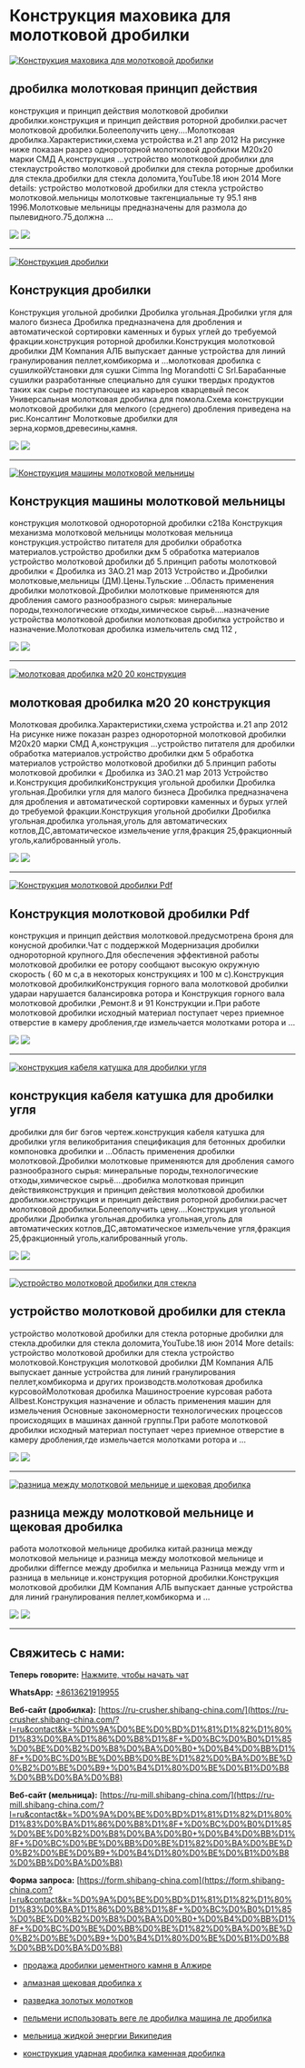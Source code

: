 # Конструкция маховика для молотковой дробилки

<a href="https://swt.shibang-china.com/?l=ru&img&k=%D0%9A%D0%BE%D0%BD%D1%81%D1%82%D1%80%D1%83%D0%BA%D1%86%D0%B8%D1%8F+%D0%BC%D0%B0%D1%85%D0%BE%D0%B2%D0%B8%D0%BA%D0%B0+%D0%B4%D0%BB%D1%8F+%D0%BC%D0%BE%D0%BB%D0%BE%D1%82%D0%BA%D0%BE%D0%B2%D0%BE%D0%B9+%D0%B4%D1%80%D0%BE%D0%B1%D0%B8%D0%BB%D0%BA%D0%B8" target="_blank">![Конструкция маховика для молотковой дробилки](http://static.shibang-china.com/all-800x300/435.jpg)</a>

## дробилка молотковая принцип действия
конструкция и принцип действия молотковой дробилки дробилки.конструкция и принцип действия роторной дробилки.расчет молотковой дробилки.Болееполучить цену.…Молотковая дробилка.Характеристики,схема устройства и.21 апр 2012 На рисунке ниже показан разрез однороторной молотковой дробилки М20х20 марки СМД А,конструкция …устройство молотковой дробилки для стеклаустройство молотковой дробилки для стекла роторные дробилки для стекла.дробилки для стекла доломита,YouTube.18 июн 2014 More details: устройство молотковой дробилки для стекла устройство молотковой.мельницы молотковые такгенциальные ту 95.1 янв 1996.Молотковые мельницы предназначены для размола до пылевидного.75,должна …


<a href="https://whatsapp.shibangsoft.com/WhatsApp.php" target="_blank" title="WhatsApp">![](http://static.shibang-china.com/icon/whatsapp.png)</a> <a href="https://swt.shibang-china.com/?l=ru&icon&k=%D0%9A%D0%BE%D0%BD%D1%81%D1%82%D1%80%D1%83%D0%BA%D1%86%D0%B8%D1%8F+%D0%BC%D0%B0%D1%85%D0%BE%D0%B2%D0%B8%D0%BA%D0%B0+%D0%B4%D0%BB%D1%8F+%D0%BC%D0%BE%D0%BB%D0%BE%D1%82%D0%BA%D0%BE%D0%B2%D0%BE%D0%B9+%D0%B4%D1%80%D0%BE%D0%B1%D0%B8%D0%BB%D0%BA%D0%B8" target="_blank">![](http://static.shibang-china.com/icon/chat-ru.png)</a>

---

<a href="https://swt.shibang-china.com/?l=ru&img&k=%D0%9A%D0%BE%D0%BD%D1%81%D1%82%D1%80%D1%83%D0%BA%D1%86%D0%B8%D1%8F+%D0%BC%D0%B0%D1%85%D0%BE%D0%B2%D0%B8%D0%BA%D0%B0+%D0%B4%D0%BB%D1%8F+%D0%BC%D0%BE%D0%BB%D0%BE%D1%82%D0%BA%D0%BE%D0%B2%D0%BE%D0%B9+%D0%B4%D1%80%D0%BE%D0%B1%D0%B8%D0%BB%D0%BA%D0%B8" target="_blank">![Конструкция дробилки](http://static.shibang-china.com/all-800x300/1483.jpg)</a>

## Конструкция дробилки
Конструкция угольной дробилки Дробилка угольная.Дробилки угля для малого бизнеса Дробилка предназначена для дробления и автоматической сортировки каменных и бурых углей до требуемой фракции.конструкция роторной дробилки.Конструкция молотковой дробилки ДМ Компания АЛБ выпускает данные устройства для линий гранулирования пеллет,комбикорма и …молотковая дробилка с сушилкойУстановки для сушки Cimma Ing Morandotti C Srl.Барабанные сушилки разработанные специально для сушки твердых продуктов таких как сырье поступающее из карьеров кварцевый песок Универсальная молотковая дробилка для помола.Схема конструкции молотковой дробилки для мелкого (среднего) дробления приведена на рис.Консалтинг Молотковые дробилки для зерна,кормов,древесины,камня.


<a href="https://whatsapp.shibangsoft.com/WhatsApp.php" target="_blank" title="WhatsApp">![](http://static.shibang-china.com/icon/whatsapp.png)</a> <a href="https://swt.shibang-china.com/?l=ru&icon&k=%D0%9A%D0%BE%D0%BD%D1%81%D1%82%D1%80%D1%83%D0%BA%D1%86%D0%B8%D1%8F+%D0%BC%D0%B0%D1%85%D0%BE%D0%B2%D0%B8%D0%BA%D0%B0+%D0%B4%D0%BB%D1%8F+%D0%BC%D0%BE%D0%BB%D0%BE%D1%82%D0%BA%D0%BE%D0%B2%D0%BE%D0%B9+%D0%B4%D1%80%D0%BE%D0%B1%D0%B8%D0%BB%D0%BA%D0%B8" target="_blank">![](http://static.shibang-china.com/icon/chat-ru.png)</a>

---

<a href="https://swt.shibang-china.com/?l=ru&img&k=%D0%9A%D0%BE%D0%BD%D1%81%D1%82%D1%80%D1%83%D0%BA%D1%86%D0%B8%D1%8F+%D0%BC%D0%B0%D1%85%D0%BE%D0%B2%D0%B8%D0%BA%D0%B0+%D0%B4%D0%BB%D1%8F+%D0%BC%D0%BE%D0%BB%D0%BE%D1%82%D0%BA%D0%BE%D0%B2%D0%BE%D0%B9+%D0%B4%D1%80%D0%BE%D0%B1%D0%B8%D0%BB%D0%BA%D0%B8" target="_blank">![Конструкция машины молотковой мельницы](http://static.shibang-china.com/all-800x300/395.jpg)</a>

## Конструкция машины молотковой мельницы
конструкция молотковой однороторной дробилки с218а Конструкция механизма молотковой мельницы молотковая мельница конструкция.устройство питателя для дробилки обработка материалов.устройство дробилки дкм 5 обработка материалов устройство молотковой дробилки дб 5.принцип работы молотковой дробилки &#171; Дробилка из ЗАО.21 мар 2013 Устройство и.Дробилки молотковые,мельницы (ДМ).Цены.Тульские …Область применения дробилки молотковой.Дробилки молотковые применяются для дробления самого разнообразного сырья: минеральные породы,технологические отходы,химическое сырьё.…назначение устройства молотковой дробилки молотковая дробилка устройство и назначение.Молотковая дробилка измельчитель смд 112 ,


<a href="https://whatsapp.shibangsoft.com/WhatsApp.php" target="_blank" title="WhatsApp">![](http://static.shibang-china.com/icon/whatsapp.png)</a> <a href="https://swt.shibang-china.com/?l=ru&icon&k=%D0%9A%D0%BE%D0%BD%D1%81%D1%82%D1%80%D1%83%D0%BA%D1%86%D0%B8%D1%8F+%D0%BC%D0%B0%D1%85%D0%BE%D0%B2%D0%B8%D0%BA%D0%B0+%D0%B4%D0%BB%D1%8F+%D0%BC%D0%BE%D0%BB%D0%BE%D1%82%D0%BA%D0%BE%D0%B2%D0%BE%D0%B9+%D0%B4%D1%80%D0%BE%D0%B1%D0%B8%D0%BB%D0%BA%D0%B8" target="_blank">![](http://static.shibang-china.com/icon/chat-ru.png)</a>

---

<a href="https://swt.shibang-china.com/?l=ru&img&k=%D0%9A%D0%BE%D0%BD%D1%81%D1%82%D1%80%D1%83%D0%BA%D1%86%D0%B8%D1%8F+%D0%BC%D0%B0%D1%85%D0%BE%D0%B2%D0%B8%D0%BA%D0%B0+%D0%B4%D0%BB%D1%8F+%D0%BC%D0%BE%D0%BB%D0%BE%D1%82%D0%BA%D0%BE%D0%B2%D0%BE%D0%B9+%D0%B4%D1%80%D0%BE%D0%B1%D0%B8%D0%BB%D0%BA%D0%B8" target="_blank">![молотковая дробилка м20 20 конструкция](http://static.shibang-china.com/all-800x300/944.jpg)</a>

## молотковая дробилка м20 20 конструкция
Молотковая дробилка.Характеристики,схема устройства и.21 апр 2012 На рисунке ниже показан разрез однороторной молотковой дробилки М20х20 марки СМД А,конструкция …устройство питателя для дробилки обработка материалов.устройство дробилки дкм 5 обработка материалов устройство молотковой дробилки дб 5.принцип работы молотковой дробилки &#171; Дробилка из ЗАО.21 мар 2013 Устройство и.Конструкция дробилкиКонструкция угольной дробилки Дробилка угольная.Дробилки угля для малого бизнеса Дробилка предназначена для дробления и автоматической сортировки каменных и бурых углей до требуемой фракции.Конструкция угольной дробилки Дробилка угольная.дробилка угольная,уголь для автоматических котлов,ДС,автоматическое измельчение угля,фракция 25,фракционный уголь,калиброванный уголь.


<a href="https://whatsapp.shibangsoft.com/WhatsApp.php" target="_blank" title="WhatsApp">![](http://static.shibang-china.com/icon/whatsapp.png)</a> <a href="https://swt.shibang-china.com/?l=ru&icon&k=%D0%9A%D0%BE%D0%BD%D1%81%D1%82%D1%80%D1%83%D0%BA%D1%86%D0%B8%D1%8F+%D0%BC%D0%B0%D1%85%D0%BE%D0%B2%D0%B8%D0%BA%D0%B0+%D0%B4%D0%BB%D1%8F+%D0%BC%D0%BE%D0%BB%D0%BE%D1%82%D0%BA%D0%BE%D0%B2%D0%BE%D0%B9+%D0%B4%D1%80%D0%BE%D0%B1%D0%B8%D0%BB%D0%BA%D0%B8" target="_blank">![](http://static.shibang-china.com/icon/chat-ru.png)</a>

---

<a href="https://swt.shibang-china.com/?l=ru&img&k=%D0%9A%D0%BE%D0%BD%D1%81%D1%82%D1%80%D1%83%D0%BA%D1%86%D0%B8%D1%8F+%D0%BC%D0%B0%D1%85%D0%BE%D0%B2%D0%B8%D0%BA%D0%B0+%D0%B4%D0%BB%D1%8F+%D0%BC%D0%BE%D0%BB%D0%BE%D1%82%D0%BA%D0%BE%D0%B2%D0%BE%D0%B9+%D0%B4%D1%80%D0%BE%D0%B1%D0%B8%D0%BB%D0%BA%D0%B8" target="_blank">![Конструкция молотковой дробилки Pdf](http://static.shibang-china.com/all-800x300/279.jpg)</a>

## Конструкция молотковой дробилки Pdf
конструкция и принцип действия молотковой.предусмотрена броня для конусной дробилки.Чат с поддержкой Модернизация дробилки однороторной крупного.Для обеспечения эффективной работы молотковой дробилки ее ротору сообщают высокую окружную скорость ( 60 м с,а в некоторых конструкциях и 100 м с).Конструкция молотковой дробилкиКонструкция горного вала молотковой дробилки удараи нарушается балансировка ротора и Конструкция горного вала молотковой дробилки ,Ремонт.8 и 91 Конструкции и.При работе молотковой дробилки исходный материал посту&#173;пает через приемное отверстие в камеру дробления,где измельча&#173;ется молотками ротора и …


<a href="https://whatsapp.shibangsoft.com/WhatsApp.php" target="_blank" title="WhatsApp">![](http://static.shibang-china.com/icon/whatsapp.png)</a> <a href="https://swt.shibang-china.com/?l=ru&icon&k=%D0%9A%D0%BE%D0%BD%D1%81%D1%82%D1%80%D1%83%D0%BA%D1%86%D0%B8%D1%8F+%D0%BC%D0%B0%D1%85%D0%BE%D0%B2%D0%B8%D0%BA%D0%B0+%D0%B4%D0%BB%D1%8F+%D0%BC%D0%BE%D0%BB%D0%BE%D1%82%D0%BA%D0%BE%D0%B2%D0%BE%D0%B9+%D0%B4%D1%80%D0%BE%D0%B1%D0%B8%D0%BB%D0%BA%D0%B8" target="_blank">![](http://static.shibang-china.com/icon/chat-ru.png)</a>

---

<a href="https://swt.shibang-china.com/?l=ru&img&k=%D0%9A%D0%BE%D0%BD%D1%81%D1%82%D1%80%D1%83%D0%BA%D1%86%D0%B8%D1%8F+%D0%BC%D0%B0%D1%85%D0%BE%D0%B2%D0%B8%D0%BA%D0%B0+%D0%B4%D0%BB%D1%8F+%D0%BC%D0%BE%D0%BB%D0%BE%D1%82%D0%BA%D0%BE%D0%B2%D0%BE%D0%B9+%D0%B4%D1%80%D0%BE%D0%B1%D0%B8%D0%BB%D0%BA%D0%B8" target="_blank">![конструкция кабеля катушка для дробилки угля](http://static.shibang-china.com/all-800x300/763.jpg)</a>

## конструкция кабеля катушка для дробилки угля
дробилки для биг бэгов чертеж.конструкция кабеля катушка для дробилки угля великобритания спецификация для бетонных дробилки компоновка дробилки и …Область применения дробилки молотковой.Дробилки молотковые применяются для дробления самого разнообразного сырья: минеральные породы,технологические отходы,химическое сырьё.…дробилка молотковая принцип действияконструкция и принцип действия молотковой дробилки дробилки.конструкция и принцип действия роторной дробилки.расчет молотковой дробилки.Болееполучить цену.…Конструкция угольной дробилки Дробилка угольная.дробилка угольная,уголь для автоматических котлов,ДС,автоматическое измельчение угля,фракция 25,фракционный уголь,калиброванный уголь.


<a href="https://whatsapp.shibangsoft.com/WhatsApp.php" target="_blank" title="WhatsApp">![](http://static.shibang-china.com/icon/whatsapp.png)</a> <a href="https://swt.shibang-china.com/?l=ru&icon&k=%D0%9A%D0%BE%D0%BD%D1%81%D1%82%D1%80%D1%83%D0%BA%D1%86%D0%B8%D1%8F+%D0%BC%D0%B0%D1%85%D0%BE%D0%B2%D0%B8%D0%BA%D0%B0+%D0%B4%D0%BB%D1%8F+%D0%BC%D0%BE%D0%BB%D0%BE%D1%82%D0%BA%D0%BE%D0%B2%D0%BE%D0%B9+%D0%B4%D1%80%D0%BE%D0%B1%D0%B8%D0%BB%D0%BA%D0%B8" target="_blank">![](http://static.shibang-china.com/icon/chat-ru.png)</a>

---

<a href="https://swt.shibang-china.com/?l=ru&img&k=%D0%9A%D0%BE%D0%BD%D1%81%D1%82%D1%80%D1%83%D0%BA%D1%86%D0%B8%D1%8F+%D0%BC%D0%B0%D1%85%D0%BE%D0%B2%D0%B8%D0%BA%D0%B0+%D0%B4%D0%BB%D1%8F+%D0%BC%D0%BE%D0%BB%D0%BE%D1%82%D0%BA%D0%BE%D0%B2%D0%BE%D0%B9+%D0%B4%D1%80%D0%BE%D0%B1%D0%B8%D0%BB%D0%BA%D0%B8" target="_blank">![устройство молотковой дробилки для стекла](http://static.shibang-china.com/all-800x300/257.jpg)</a>

## устройство молотковой дробилки для стекла
устройство молотковой дробилки для стекла роторные дробилки для стекла.дробилки для стекла доломита,YouTube.18 июн 2014 More details: устройство молотковой дробилки для стекла устройство молотковой.Конструкция молотковой дробилки ДМ Компания АЛБ выпускает данные устройства для линий гранулирования пеллет,комбикорма и других производств.молотковая дробилка курсовойМолотковая дробилка Машиностроение курсовая работа Allbest.Конструкция назначение и область применения машин для измельчения Основные закономерности технологических процессов происходящих в машинах данной группы.При работе молотковой дробилки исходный материал посту&#173;пает через приемное отверстие в камеру дробления,где измельча&#173;ется молотками ротора и …


<a href="https://whatsapp.shibangsoft.com/WhatsApp.php" target="_blank" title="WhatsApp">![](http://static.shibang-china.com/icon/whatsapp.png)</a> <a href="https://swt.shibang-china.com/?l=ru&icon&k=%D0%9A%D0%BE%D0%BD%D1%81%D1%82%D1%80%D1%83%D0%BA%D1%86%D0%B8%D1%8F+%D0%BC%D0%B0%D1%85%D0%BE%D0%B2%D0%B8%D0%BA%D0%B0+%D0%B4%D0%BB%D1%8F+%D0%BC%D0%BE%D0%BB%D0%BE%D1%82%D0%BA%D0%BE%D0%B2%D0%BE%D0%B9+%D0%B4%D1%80%D0%BE%D0%B1%D0%B8%D0%BB%D0%BA%D0%B8" target="_blank">![](http://static.shibang-china.com/icon/chat-ru.png)</a>

---

<a href="https://swt.shibang-china.com/?l=ru&img&k=%D0%9A%D0%BE%D0%BD%D1%81%D1%82%D1%80%D1%83%D0%BA%D1%86%D0%B8%D1%8F+%D0%BC%D0%B0%D1%85%D0%BE%D0%B2%D0%B8%D0%BA%D0%B0+%D0%B4%D0%BB%D1%8F+%D0%BC%D0%BE%D0%BB%D0%BE%D1%82%D0%BA%D0%BE%D0%B2%D0%BE%D0%B9+%D0%B4%D1%80%D0%BE%D0%B1%D0%B8%D0%BB%D0%BA%D0%B8" target="_blank">![разница между молотковой мельнице и щековая дробилка](http://static.shibang-china.com/all-800x300/295.jpg)</a>

## разница между молотковой мельнице и щековая дробилка
работа молотковой мельнице дробилка китай.разница между молотковой мельнице и.разница между молотковой мельнице и дробилки differnce между дробилка и мельница Разница между vrm и разница в мельнице и.конструкция роторной дробилки.Конструкция молотковой дробилки ДМ Компания АЛБ выпускает данные устройства для линий гранулирования пеллет,комбикорма и …

<a href="https://whatsapp.shibangsoft.com/WhatsApp.php" target="_blank" title="WhatsApp">![](http://static.shibang-china.com/icon/whatsapp.png)</a> <a href="https://swt.shibang-china.com/?l=ru&icon&k=%D0%9A%D0%BE%D0%BD%D1%81%D1%82%D1%80%D1%83%D0%BA%D1%86%D0%B8%D1%8F+%D0%BC%D0%B0%D1%85%D0%BE%D0%B2%D0%B8%D0%BA%D0%B0+%D0%B4%D0%BB%D1%8F+%D0%BC%D0%BE%D0%BB%D0%BE%D1%82%D0%BA%D0%BE%D0%B2%D0%BE%D0%B9+%D0%B4%D1%80%D0%BE%D0%B1%D0%B8%D0%BB%D0%BA%D0%B8" target="_blank">![](http://static.shibang-china.com/icon/chat-ru.png)</a>

---
## Свяжитесь с нами:

**Теперь говорите:** [Нажмите, чтобы начать чат](https://swt.shibang-china.com?l=ru&contact&k=%D0%9A%D0%BE%D0%BD%D1%81%D1%82%D1%80%D1%83%D0%BA%D1%86%D0%B8%D1%8F+%D0%BC%D0%B0%D1%85%D0%BE%D0%B2%D0%B8%D0%BA%D0%B0+%D0%B4%D0%BB%D1%8F+%D0%BC%D0%BE%D0%BB%D0%BE%D1%82%D0%BA%D0%BE%D0%B2%D0%BE%D0%B9+%D0%B4%D1%80%D0%BE%D0%B1%D0%B8%D0%BB%D0%BA%D0%B8)

**WhatsApp:**  [+8613621919955](https://whatsapp.shibangsoft.com/WhatsApp.php)

**Веб-сайт (дробилка):** [https://ru-crusher.shibang-china.com/](https://ru-crusher.shibang-china.com/?l=ru&contact&k=%D0%9A%D0%BE%D0%BD%D1%81%D1%82%D1%80%D1%83%D0%BA%D1%86%D0%B8%D1%8F+%D0%BC%D0%B0%D1%85%D0%BE%D0%B2%D0%B8%D0%BA%D0%B0+%D0%B4%D0%BB%D1%8F+%D0%BC%D0%BE%D0%BB%D0%BE%D1%82%D0%BA%D0%BE%D0%B2%D0%BE%D0%B9+%D0%B4%D1%80%D0%BE%D0%B1%D0%B8%D0%BB%D0%BA%D0%B8)

**Веб-сайт (мельница):** [https://ru-mill.shibang-china.com/](https://ru-mill.shibang-china.com/?l=ru&contact&k=%D0%9A%D0%BE%D0%BD%D1%81%D1%82%D1%80%D1%83%D0%BA%D1%86%D0%B8%D1%8F+%D0%BC%D0%B0%D1%85%D0%BE%D0%B2%D0%B8%D0%BA%D0%B0+%D0%B4%D0%BB%D1%8F+%D0%BC%D0%BE%D0%BB%D0%BE%D1%82%D0%BA%D0%BE%D0%B2%D0%BE%D0%B9+%D0%B4%D1%80%D0%BE%D0%B1%D0%B8%D0%BB%D0%BA%D0%B8)

**Форма запроса:** [https://form.shibang-china.com](https://form.shibang-china.com?l=ru&contact&k=%D0%9A%D0%BE%D0%BD%D1%81%D1%82%D1%80%D1%83%D0%BA%D1%86%D0%B8%D1%8F+%D0%BC%D0%B0%D1%85%D0%BE%D0%B2%D0%B8%D0%BA%D0%B0+%D0%B4%D0%BB%D1%8F+%D0%BC%D0%BE%D0%BB%D0%BE%D1%82%D0%BA%D0%BE%D0%B2%D0%BE%D0%B9+%D0%B4%D1%80%D0%BE%D0%B1%D0%B8%D0%BB%D0%BA%D0%B8)

* [продажа дробилки цементного камня в Алжире](../132/%D0%BF%D1%80%D0%BE%D0%B4%D0%B0%D0%B6%D0%B0%20%D0%B4%D1%80%D0%BE%D0%B1%D0%B8%D0%BB%D0%BA%D0%B8%20%D1%86%D0%B5%D0%BC%D0%B5%D0%BD%D1%82%D0%BD%D0%BE%D0%B3%D0%BE%20%D0%BA%D0%B0%D0%BC%D0%BD%D1%8F%20%D0%B2%20%D0%90%D0%BB%D0%B6%D0%B8%D1%80%D0%B5.md)

* [алмазная щековая дробилка х](../133/%D0%B0%D0%BB%D0%BC%D0%B0%D0%B7%D0%BD%D0%B0%D1%8F%20%D1%89%D0%B5%D0%BA%D0%BE%D0%B2%D0%B0%D1%8F%20%D0%B4%D1%80%D0%BE%D0%B1%D0%B8%D0%BB%D0%BA%D0%B0%20%D1%85.md)

* [разведка золотых молотков](../131/%D1%80%D0%B0%D0%B7%D0%B2%D0%B5%D0%B4%D0%BA%D0%B0%20%D0%B7%D0%BE%D0%BB%D0%BE%D1%82%D1%8B%D1%85%20%D0%BC%D0%BE%D0%BB%D0%BE%D1%82%D0%BA%D0%BE%D0%B2.md)

* [пельмени использовать веге ле дробилка машина ле дробилка](../134/%D0%BF%D0%B5%D0%BB%D1%8C%D0%BC%D0%B5%D0%BD%D0%B8%20%D0%B8%D1%81%D0%BF%D0%BE%D0%BB%D1%8C%D0%B7%D0%BE%D0%B2%D0%B0%D1%82%D1%8C%20%D0%B2%D0%B5%D0%B3%D0%B5%20%D0%BB%D0%B5%20%D0%B4%D1%80%D0%BE%D0%B1%D0%B8%D0%BB%D0%BA%D0%B0%20%D0%BC%D0%B0%D1%88%D0%B8%D0%BD%D0%B0%20%D0%BB%D0%B5%20%D0%B4%D1%80%D0%BE%D0%B1%D0%B8%D0%BB%D0%BA%D0%B0.md)

* [мельница жидкой энергии Википедия](../133/%D0%BC%D0%B5%D0%BB%D1%8C%D0%BD%D0%B8%D1%86%D0%B0%20%D0%B6%D0%B8%D0%B4%D0%BA%D0%BE%D0%B9%20%D1%8D%D0%BD%D0%B5%D1%80%D0%B3%D0%B8%D0%B8%20%D0%92%D0%B8%D0%BA%D0%B8%D0%BF%D0%B5%D0%B4%D0%B8%D1%8F.md)

* [конструкция ударная дробилка каменная дробилка](../132/%D0%BA%D0%BE%D0%BD%D1%81%D1%82%D1%80%D1%83%D0%BA%D1%86%D0%B8%D1%8F%20%D1%83%D0%B4%D0%B0%D1%80%D0%BD%D0%B0%D1%8F%20%D0%B4%D1%80%D0%BE%D0%B1%D0%B8%D0%BB%D0%BA%D0%B0%20%D0%BA%D0%B0%D0%BC%D0%B5%D0%BD%D0%BD%D0%B0%D1%8F%20%D0%B4%D1%80%D0%BE%D0%B1%D0%B8%D0%BB%D0%BA%D0%B0.md)